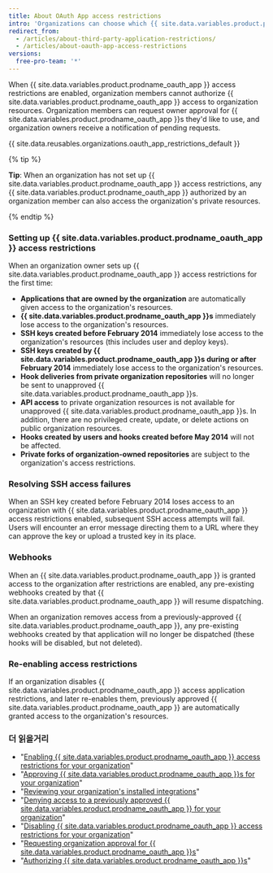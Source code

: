 ```yaml
---
title: About OAuth App access restrictions
intro: 'Organizations can choose which {{ site.data.variables.product.prodname_oauth_app }}s have access to their repositories and other resources by enabling {{ site.data.variables.product.prodname_oauth_app }} access restrictions.'
redirect_from:
  - /articles/about-third-party-application-restrictions/
  - /articles/about-oauth-app-access-restrictions
versions:
  free-pro-team: '*'
---
```


When {{ site.data.variables.product.prodname_oauth_app }} access restrictions are enabled, organization members cannot authorize {{ site.data.variables.product.prodname_oauth_app }} access to organization resources. Organization members can request owner approval for {{ site.data.variables.product.prodname_oauth_app }}s they'd like to use, and organization owners receive a notification of pending requests.

{{ site.data.reusables.organizations.oauth_app_restrictions_default }}

{% tip %}

**Tip**: When an organization has not set up {{ site.data.variables.product.prodname_oauth_app }} access restrictions, any {{ site.data.variables.product.prodname_oauth_app }} authorized by an organization member can also access the organization's private resources.

{% endtip %}

### Setting up {{ site.data.variables.product.prodname_oauth_app }} access restrictions

When an organization owner sets up {{ site.data.variables.product.prodname_oauth_app }} access restrictions for the first time:

- **Applications that are owned by the organization** are automatically given access to the organization's resources.
- **{{ site.data.variables.product.prodname_oauth_app }}s** immediately lose access to the organization's resources.
- **SSH keys created before February 2014** immediately lose access to the organization's resources (this includes user and deploy keys).
- **SSH keys created by {{ site.data.variables.product.prodname_oauth_app }}s during or after February 2014** immediately lose access to the organization's resources.
- **Hook deliveries from private organization repositories** will no longer be sent to unapproved {{ site.data.variables.product.prodname_oauth_app }}s.
- **API access** to private organization resources is not available for unapproved {{ site.data.variables.product.prodname_oauth_app }}s. In addition, there are no privileged create, update, or delete actions on public organization resources.
- **Hooks created by users and hooks created before May 2014** will not be affected.
- **Private forks of organization-owned repositories** are subject to the organization's access restrictions.

### Resolving SSH access failures

When an SSH key created before February 2014 loses access to an organization with {{ site.data.variables.product.prodname_oauth_app }} access restrictions enabled, subsequent SSH access attempts will fail. Users will encounter an error message directing them to a URL where they can approve the key or upload a trusted key in its place.

### Webhooks

When an {{ site.data.variables.product.prodname_oauth_app }} is granted access to the organization after restrictions are enabled, any pre-existing webhooks created by that {{ site.data.variables.product.prodname_oauth_app }} will resume dispatching.

When an organization removes access from a previously-approved {{ site.data.variables.product.prodname_oauth_app }}, any pre-existing webhooks created by that application will no longer be dispatched (these hooks will be disabled, but not deleted).

### Re-enabling access restrictions

If an organization disables {{ site.data.variables.product.prodname_oauth_app }} access application restrictions, and later re-enables them, previously approved {{ site.data.variables.product.prodname_oauth_app }} are automatically granted access to the organization's resources.

### 더 읽을거리

- "[Enabling {{ site.data.variables.product.prodname_oauth_app }} access restrictions for your organization](/articles/enabling-oauth-app-access-restrictions-for-your-organization)"
- "[Approving {{ site.data.variables.product.prodname_oauth_app }}s for your organization](/articles/approving-oauth-apps-for-your-organization)"
- "[Reviewing your organization's installed integrations](/articles/reviewing-your-organization-s-installed-integrations)"
- "[Denying access to a previously approved {{ site.data.variables.product.prodname_oauth_app }} for your organization](/articles/denying-access-to-a-previously-approved-oauth-app-for-your-organization)"
- "[Disabling {{ site.data.variables.product.prodname_oauth_app }} access restrictions for your organization](/articles/disabling-oauth-app-access-restrictions-for-your-organization)"
- "[Requesting organization approval for {{ site.data.variables.product.prodname_oauth_app }}s](/articles/requesting-organization-approval-for-oauth-apps)"
- "[Authorizing {{ site.data.variables.product.prodname_oauth_app }}s](/articles/authorizing-oauth-apps)"
